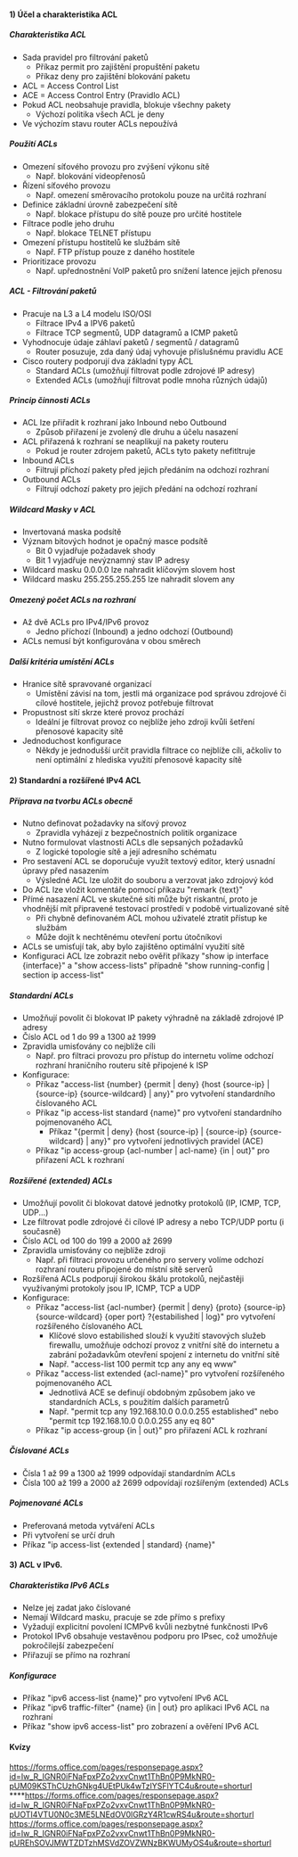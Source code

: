 #### 1) Účel a charakteristika ACL

##### Charakteristika ACL
- Sada pravidel pro filtrování paketů
	- Příkaz permit pro zajištění propuštění paketu
	- Příkaz deny pro zajištění blokování paketu
- ACL = Access Control List
- ACE = Access Control Entry (Pravidlo ACL)
- Pokud ACL neobsahuje pravidla, blokuje všechny pakety
	- Výchozí politika všech ACL je deny
- Ve výchozím stavu router ACLs nepoužívá

##### Použití ACLs
- Omezení síťového provozu pro zvýšení výkonu sítě
	- Např. blokování videopřenosů
- Řízení síťového provozu
	- Např. omezení směrovacího protokolu pouze na určitá rozhraní
- Definice základní úrovně zabezpečení sítě
	- Např. blokace přístupu do sítě pouze pro určité hostitele
- Filtrace podle jeho druhu
	- Např. blokace TELNET přístupu
- Omezení přístupu hostitelů ke službám sítě
	- Např. FTP přístup pouze z daného hostitele
- Prioritizace provozu
	- Např. upřednostnění VoIP paketů pro snížení latence jejich přenosu

##### ACL - Filtrování paketů
- Pracuje na L3 a L4 modelu ISO/OSI
	- Filtrace IPv4 a IPV6 paketů
	- Filtrace TCP segmentů, UDP datagramů a ICMP paketů
- Vyhodnocuje údaje záhlaví paketů / segmentů / datagramů
	- Router posuzuje, zda daný údaj vyhovuje příslušnému pravidlu ACE
- Cisco routery podporují dva základní typy ACL
	- Standard ACLs (umožňují filtrovat podle zdrojové IP adresy)
	- Extended ACLs (umožňují filtrovat podle mnoha různých údajů)

##### Princip činnosti ACLs
- ACL lze přiřadit k rozhraní jako Inbound nebo Outbound
	- Způsob přiřazení je zvolený dle druhu a účelu nasazení
- ACL přiřazená k rozhraní se neaplikují na pakety routeru
	- Pokud je router zdrojem paketů, ACLs tyto pakety nefitltruje
- Inbound ACLs
	- Filtrují příchozí pakety před jejich předáním na odchozí rozhraní
- Outbound ACLs
	- Filtrují odchozí pakety pro jejich předání na odchozí rozhraní
##### Wildcard Masky v ACL
- Invertovaná maska podsítě
- Význam bitových hodnot je opačný masce podsítě
	- Bit 0 vyjadřuje požadavek shody
	- Bit 1 vyjadřuje nevýznamný stav IP adresy
- Wildcard masku 0.0.0.0 lze nahradit klíčovým slovem host
- Wildcard masku 255.255.255.255 lze nahradit slovem any

##### Omezený počet ACLs na rozhraní
- Až dvě ACLs pro IPv4/IPv6 provoz 
	- Jedno příchozí (Inbound) a jedno odchozí (Outbound)
- ACLs nemusí být konfigurována v obou směrech

##### Další kritéria umístění ACLs
- Hranice sítě spravované organizací
	- Umístění závisí na tom, jestli má organizace pod správou zdrojové či cílové hostitele, jejichž provoz potřebuje filtrovat
- Propustnost sítí skrze které provoz prochází
	- Ideální je filtrovat provoz co nejblíže jeho zdroji kvůli šetření přenosové kapacity sítě
- Jednoduchost konfigurace
	- Někdy je jednodušší určit pravidla filtrace co nejblíže cíli, ačkoliv to není optimální z hlediska využití přenosové kapacity sítě

#### 2) Standardní a rozšířené IPv4 ACL

##### Příprava na tvorbu ACLs obecně
- Nutno definovat požadavky na síťový provoz
	- Zpravidla vyházejí z bezpečnostních politik organizace
- Nutno formulovat vlastnosti ACLs dle sepsaných požadavků
	- Z logické topologie sítě a její adresního schématu
- Pro sestavení ACL se doporučuje využít textový editor, který usnadní úpravy před nasazením
	- Výsledné ACL lze uložit do souboru a verzovat jako zdrojový kód
- Do ACL lze vložit komentáře pomocí příkazu "remark {text}"
- Přímé nasazení ACL ve skutečné síti může být riskantní, proto je vhodnější mít připravené testovací prostředí v podobě virtualizované sítě
	- Při chybně definovaném ACL mohou uživatelé ztratit přístup ke službám
	- Může dojít k nechtěnému otevření portu útočníkovi
- ACLs se umisťují tak, aby bylo zajištěno optimální využití sítě
- Konfiguraci ACL lze zobrazit nebo ověřit příkazy "show ip interface {interface}" a "show access-lists" případně "show running-config | section ip access-list"

##### Standardní ACLs
- Umožňují povolit či blokovat IP pakety výhradně na základě zdrojové IP adresy
- Číslo ACL od 1 do 99 a 1300 až 1999
- Zpravidla umisťovány co nejblíže cíli
	- Např. pro filtraci provozu pro přístup do internetu volíme odchozí rozhraní hraničního routeru sítě připojené k ISP
- Konfigurace:
	- Příkaz "access-list {number} {permit | deny} {host {source-ip} | {source-ip} {source-wildcard} | any}" pro vytvoření standardního číslovaného ACL
	- Příkaz "ip access-list standard {name}" pro vytvoření standardního pojmenovaného ACL
		- Příkaz "{permit | deny} {host {source-ip} | {source-ip} {source-wildcard} | any}" pro vytvoření jednotlivých pravidel (ACE)
	- Příkaz "ip access-group {acl-number | acl-name} {in | out}" pro přiřazení ACL k rozhraní
##### Rozšířené (extended) ACLs
- Umožňují povolit či blokovat datové jednotky protokolů (IP, ICMP, TCP, UDP...)
- Lze filtrovat podle zdrojové či cílové IP adresy a nebo TCP/UDP portu (i současně)
- Číslo ACL od 100 do 199 a 2000 až 2699
- Zpravidla umisťovány co nejblíže zdroji
	- Např. při filtraci provozu určeného pro servery volíme odchozí rozhraní routeru připojené do místní sítě serverů
- Rozšířená ACLs podporují širokou škálu protokolů, nejčastěji využívanými protokoly jsou IP, ICMP, TCP a UDP
- Konfigurace:
	- Příkaz "access-list {acl-number} {permit | deny} {proto} {source-ip} {source-wildcard} {oper port} ?{estabilished | log}" pro vytvoření rozšířeného číslovaného ACL
		- Klíčové slovo estabilished slouží k využití stavových služeb firewallu, umožňuje odchozí provoz z vnitřní sítě do internetu a zabrání požadavkům otevření spojení z internetu do vnitřní sítě
		- Např. "access-list 100 permit tcp any any eq www"
	- Příkaz "access-list extended {acl-name}" pro vytvoření rozšířeného pojmenovaného ACL
		- Jednotlivá ACE se definují obdobným způsobem jako ve standardních ACLs, s použitím dalších parametrů
		- Např. "permit tcp any 192.168.10.0 0.0.0.255 established" nebo "permit tcp 192.168.10.0 0.0.0.255 any eq 80"
	- Příkaz "ip access-group {in | out}" pro přiřazení ACL k rozhraní

##### Číslované ACLs
- Čísla 1 až 99 a 1300 až 1999 odpovídají standardním ACLs
- Čísla 100 až 199 a 2000 až 2699 odpovídají rozšířeným (extended) ACLs

##### Pojmenované ACLs
- Preferovaná metoda vytváření ACLs
- Při vytvoření se určí druh
- Příkaz "ip access-list {extended | standard} {name}"


#### 3) ACL v IPv6.

##### Charakteristika IPv6 ACLs
- Nelze jej zadat jako číslované
- Nemají Wildcard masku, pracuje se zde přímo s prefixy
- Vyžadují explicitní povolení ICMPv6 kvůli nezbytné funkčnosti IPv6
- Protokol IPv6 obsahuje vestavěnou podporu pro IPsec, což umožňuje pokročilejší zabezpečení
- Přiřazují se přímo na rozhraní

##### Konfigurace
- Příkaz "ipv6 access-list {name}" pro vytvoření IPv6 ACL
- Příkaz "ipv6 traffic-filter" {name} {in | out} pro aplikaci IPv6 ACL na rozhraní
- Příkaz "show ipv6 access-list" pro zobrazení a ověření IPv6 ACL


#### Kvízy
https://forms.office.com/pages/responsepage.aspx?id=Iw_R_IGNR0iFNaFpxPZo2vxvCnwt1ThBn0P9MkNR0-pUM09KSThCUzhGNkg4UEtPUk4wTzlYSFlYTC4u&route=shorturl
****https://forms.office.com/pages/responsepage.aspx?id=Iw_R_IGNR0iFNaFpxPZo2vxvCnwt1ThBn0P9MkNR0-pUOTI4VTU0N0c3ME5LNEdOV0lGRzY4R1cwRS4u&route=shorturl
https://forms.office.com/pages/responsepage.aspx?id=Iw_R_IGNR0iFNaFpxPZo2vxvCnwt1ThBn0P9MkNR0-pUREhSOVJMWTZDTzhMSVdZOVZWNzBKWUMyOS4u&route=shorturl